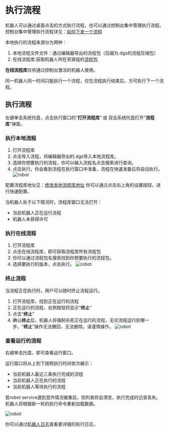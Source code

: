 # 执行流程

机器人可以通过桌面点击的方式执行流程，也可以通过控制台集中管理执行流程。
控制台集中管理执行流程详见：[如何下发一个流程](../Console/process/runProcess.md?_v=v2020.4)

本地执行的流程来源分为两种：
1. 本地流程文件文件：通过编辑器导出的流程包（后缀为.dgs的流程压缩包）
2. 在线流程库:获取机器人所在资源组的[流程包](..\Console\packages\aboutPackages.md?_v=v2020.4)

**在线流程库**仅供通过控制台激活的机器人使用。

同一机器人同一时间只能执行一个流程，仅在流程执行结束后，方可执行下一个流程。

## 执行流程
左键单击系统托盘，点击执行窗口的“**打开流程库**” 或 双击系统托盘打开“**流程库**”弹窗。

### 执行本地流程
1. 打开流程库
2. 点击导入流程，将编辑器导出的.dgs导入本地流程库。
3. 选择你想要执行的流程，你可以输入流程名点击搜索进行查询。
4. 点击执行，你会看到流程在执行窗口中准备，流程在快速准备后将自动执行。
![robot](https://docimages.blob.core.chinacloudapi.cn/images/Robot/robotlocalprocess.png)

配置流程库地址见：[修改本地流程库地址](\basesetting.md?_v=v2020.4)
你可以通过点击右上角的设置按钮，进行快速配置。

当机器人处于以下情况时，流程库窗口无法打开：
- 当前机器人正在运行流程
- 机器人未获得许可


### 执行在线流程
1. 打开流程库
2. 点击在线流程库，即可获取流程库所有流程包
3. 你可以通过流程包名搜索找到你想要执行的流程包。
4. 选择要执行的版本，点击执行。
![robot](https://docimages.blob.core.chinacloudapi.cn/images/Robot/robotlocalprocess2.png)


### 终止流程

当流程正在执行时，用户可以随时终止流程运行。
1. 打开流程库，找到正在运行的流程
2. 正在运行的流程，右侧按钮将显示“**终止**”
3. 点击“**终止**”
4. 确认**终止**后，机器人将强制杀死正在运行的流程，无论流程运行到哪一步。“**终止**”操作无法撤回，无法删除。请谨慎操作。
![robot](https://docimages.blob.core.chinacloudapi.cn/images/Robot/robotkillprocess.png)


### 查看运行的流程

右键单击托盘，即可查看运行窗口。

运行窗口将从上到下按照执行时间依次展示：
- 当前机器人最近三条执行完成的流程
- 当前机器人正在执行的流程
- 当前机器人等待执行的流程

若robot service遇到意外情况被重启，则列表将会清空，执行完成的记录丢失。机器人将根据新一轮的执行命令重新加载数据。

![robot](https://docimages.blob.core.chinacloudapi.cn/images/Robot/executorRobot.png)

你可以通过[机器人日志](\log.md?_v=v2020.4)查看更详细的执行日志。